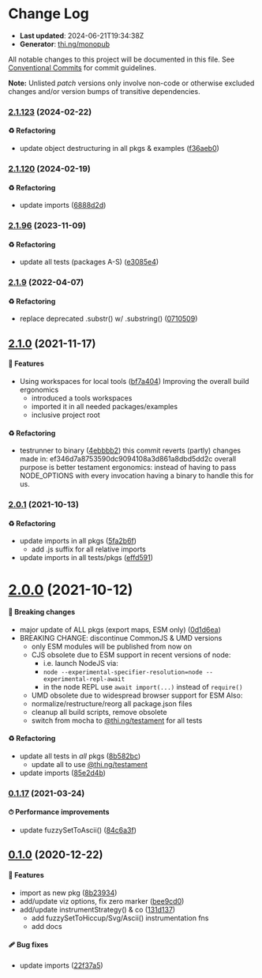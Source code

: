 # Change Log

- **Last updated**: 2024-06-21T19:34:38Z
- **Generator**: [thi.ng/monopub](https://thi.ng/monopub)

All notable changes to this project will be documented in this file.
See [Conventional Commits](https://conventionalcommits.org/) for commit guidelines.

**Note:** Unlisted _patch_ versions only involve non-code or otherwise excluded changes
and/or version bumps of transitive dependencies.

### [2.1.123](https://github.com/thi-ng/umbrella/tree/@thi.ng/fuzzy-viz@2.1.123) (2024-02-22)

#### ♻️ Refactoring

- update object destructuring in all pkgs & examples ([f36aeb0](https://github.com/thi-ng/umbrella/commit/f36aeb0))

### [2.1.120](https://github.com/thi-ng/umbrella/tree/@thi.ng/fuzzy-viz@2.1.120) (2024-02-19)

#### ♻️ Refactoring

- update imports ([6888d2d](https://github.com/thi-ng/umbrella/commit/6888d2d))

### [2.1.96](https://github.com/thi-ng/umbrella/tree/@thi.ng/fuzzy-viz@2.1.96) (2023-11-09)

#### ♻️ Refactoring

- update all tests (packages A-S) ([e3085e4](https://github.com/thi-ng/umbrella/commit/e3085e4))

### [2.1.9](https://github.com/thi-ng/umbrella/tree/@thi.ng/fuzzy-viz@2.1.9) (2022-04-07)

#### ♻️ Refactoring

- replace deprecated .substr() w/ .substring() ([0710509](https://github.com/thi-ng/umbrella/commit/0710509))

## [2.1.0](https://github.com/thi-ng/umbrella/tree/@thi.ng/fuzzy-viz@2.1.0) (2021-11-17)

#### 🚀 Features

- Using workspaces for local tools ([bf7a404](https://github.com/thi-ng/umbrella/commit/bf7a404))
  Improving the overall build ergonomics
  - introduced a tools workspaces
  - imported it in all needed packages/examples
  - inclusive project root

#### ♻️ Refactoring

- testrunner to binary ([4ebbbb2](https://github.com/thi-ng/umbrella/commit/4ebbbb2))
  this commit reverts (partly) changes made in:
  ef346d7a8753590dc9094108a3d861a8dbd5dd2c
  overall purpose is better testament ergonomics:
  instead of having to pass NODE_OPTIONS with every invocation
  having a binary to handle this for us.

### [2.0.1](https://github.com/thi-ng/umbrella/tree/@thi.ng/fuzzy-viz@2.0.1) (2021-10-13)

#### ♻️ Refactoring

- update imports in all pkgs ([5fa2b6f](https://github.com/thi-ng/umbrella/commit/5fa2b6f))
  - add .js suffix for all relative imports
- update imports in all tests/pkgs ([effd591](https://github.com/thi-ng/umbrella/commit/effd591))

# [2.0.0](https://github.com/thi-ng/umbrella/tree/@thi.ng/fuzzy-viz@2.0.0) (2021-10-12)

#### 🛑 Breaking changes

- major update of ALL pkgs (export maps, ESM only) ([0d1d6ea](https://github.com/thi-ng/umbrella/commit/0d1d6ea))
- BREAKING CHANGE: discontinue CommonJS & UMD versions
  - only ESM modules will be published from now on
  - CJS obsolete due to ESM support in recent versions of node:
    - i.e. launch NodeJS via:
    - `node --experimental-specifier-resolution=node --experimental-repl-await`
    - in the node REPL use `await import(...)` instead of `require()`
  - UMD obsolete due to widespread browser support for ESM
  Also:
  - normalize/restructure/reorg all package.json files
  - cleanup all build scripts, remove obsolete
  - switch from mocha to [@thi.ng/testament](https://github.com/thi-ng/umbrella/tree/main/packages/testament) for all tests

#### ♻️ Refactoring

- update all tests in _all_ pkgs ([8b582bc](https://github.com/thi-ng/umbrella/commit/8b582bc))
  - update all to use [@thi.ng/testament](https://github.com/thi-ng/umbrella/tree/main/packages/testament)
- update imports ([85e2d4b](https://github.com/thi-ng/umbrella/commit/85e2d4b))

### [0.1.17](https://github.com/thi-ng/umbrella/tree/@thi.ng/fuzzy-viz@0.1.17) (2021-03-24)

#### ⏱ Performance improvements

- update fuzzySetToAscii() ([84c6a3f](https://github.com/thi-ng/umbrella/commit/84c6a3f))

## [0.1.0](https://github.com/thi-ng/umbrella/tree/@thi.ng/fuzzy-viz@0.1.0) (2020-12-22)

#### 🚀 Features

- import as new pkg ([8b23934](https://github.com/thi-ng/umbrella/commit/8b23934))
- add/update viz options, fix zero marker ([bee9cd0](https://github.com/thi-ng/umbrella/commit/bee9cd0))
- add/update instrumentStrategy() & co ([131d137](https://github.com/thi-ng/umbrella/commit/131d137))
  - add fuzzySetToHiccup/Svg/Ascii() instrumentation fns
  - add docs

#### 🩹 Bug fixes

- update imports ([22f37a5](https://github.com/thi-ng/umbrella/commit/22f37a5))
